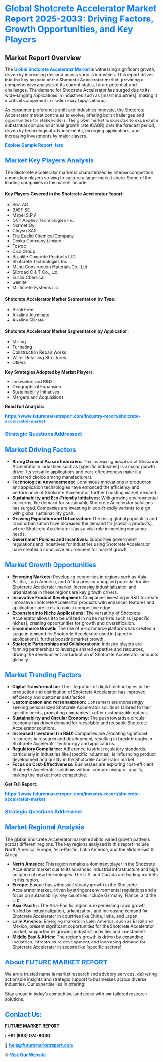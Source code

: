 <h1 style="color: #007BFF;">Global Shotcrete Accelerator Market Report 2025-2033: Driving Factors, Growth Opportunities, and Key Players</h1>

<section id="overview">
<h2>Market Report Overview</h2>
<p>The <a href="https://www.futuremarketreport.com/industry-report/shotcrete-accelerator-market" style="color: #007BFF; text-decoration: none;"><strong>Global Shotcrete Accelerator Market</strong></a> is witnessing significant growth, driven by increasing demand across various industries. This report delves into the key aspects of the Shotcrete Accelerator market, providing a comprehensive analysis of its current status, future potential, and challenges. The demand for Shotcrete Accelerator has surged due to its wide-ranging applications in industries such as [insert industries], making it a critical component in modern-day [applications].</p>
<p>As consumer preferences shift and industries innovate, the Shotcrete Accelerator market continues to evolve, offering both challenges and opportunities for stakeholders. The global market is expected to expand at a substantial compound annual growth rate (CAGR) over the forecast period, driven by technological advancements, emerging applications, and increasing investments by major players.</p>
</section>

<section id="overview">
<p><a href="https://www.futuremarketreport.com/request-sample/reportId=87904" style="color: #007BFF; text-decoration: none;"><strong>Explore Sample Report Here</strong></a></p>
</section>

<section id="key-players">
<h2 style="color: #007BFF;">Market Key Players Analysis</h2>
<p>The Shotcrete Accelerator market is characterized by intense competition among key players striving to capture a larger market share. Some of the leading companies in the market include:</p>
<h4>Key Players Covered in the Shotcrete Accelerator Report:</h4>
<ul><li>Sika AG.</li><li>BASF SE</li><li>Mapei S.P.A</li><li>GCP Applied Technologies Inc.</li><li>Normet Oy</li><li>Chryso SAS</li><li>The Euclid Chemical Company</li><li>Denka Company Limited</li><li>Fosroc</li><li>Cico Group</li><li>Basalite Concrete Products LLC</li><li>Shotcrete Technologies Inc</li><li>Muhu Construction Materials Co., Ltd.</li><li>Silkroad C &amp; T Co., Ltd.</li><li>Euclid Chemical</li><li>Gemite</li><li>Multicrete Systems Inc</li></ul>
<h4>Shotcrete Accelerator Market Segmentation by Type:</h4>
<ul><li>Alkali Free</li><li>Alkaline Aluminate</li><li>Alkaline Silicate</li></ul>

<h4>Shotcrete Accelerator Market Segmentation by Application:</h4>
<ul><li>Mining</li><li>Tunneling</li><li>Construction Repair Works</li><li>Water Retaining Structures</li><li>Others</li></ul>
<p><strong>Key Strategies Adopted by Market Players:</strong></p>
<ul>
<li>Innovation and R&D</li>
<li>Geographical Expansion</li>
<li>Sustainability Initiatives</li>
<li>Mergers and Acquisitions</li>
</ul>
</section>

<section>
<p><strong>Read Full Analysis: </strong></p><a href="https://www.futuremarketreport.com/industry-report/shotcrete-accelerator-market" style="color: #007BFF; text-decoration: none;"><strong>https://www.futuremarketreport.com/industry-report/shotcrete-accelerator-market</strong></a>
<h3 style="color: #007BFF;">Strategic Questions Addressed:</h3>
</section>

<section id="driving-factors">
<h2 style="color: #007BFF;">Market Driving Factors</h2>
<ul>
<li><strong>Rising Demand Across Industries:</strong> The increasing adoption of Shotcrete Accelerator in industries such as [specific industries] is a major growth driver. Its versatile applications and cost-effectiveness make it a preferred choice among manufacturers.</li>
<li><strong>Technological Advancements:</strong> Continuous innovations in production and application technologies have enhanced the efficiency and performance of Shotcrete Accelerator, further boosting market demand.</li>
<li><strong>Sustainability and Eco-Friendly Initiatives:</strong> With growing environmental concerns, the demand for sustainable Shotcrete Accelerator solutions has surged. Companies are investing in eco-friendly variants to align with global sustainability goals.</li>
<li><strong>Growing Population and Urbanization:</strong> The rising global population and rapid urbanization have increased the demand for [specific products], where Shotcrete Accelerator plays a vital role in meeting consumer needs.</li>
<li><strong>Government Policies and Incentives:</strong> Supportive government regulations and incentives for industries using Shotcrete Accelerator have created a conducive environment for market growth.</li>
</ul>
</section>

<section id="growth-opportunities">
<h2 style="color: #007BFF;">Market Growth Opportunities</h2>
<ul>
<li><strong>Emerging Markets:</strong> Developing economies in regions such as Asia-Pacific, Latin America, and Africa present untapped potential for the Shotcrete Accelerator market. Increasing industrialization and urbanization in these regions are key growth drivers.</li>
<li><strong>Innovative Product Development:</strong> Companies investing in R&D to create innovative Shotcrete Accelerator products with enhanced features and applications are likely to gain a competitive edge.</li>
<li><strong>Expansion into Niche Applications:</strong> The versatility of Shotcrete Accelerator allows it to be utilized in niche markets such as [specific niches], creating opportunities for growth and diversification.</li>
<li><strong>E-commerce Growth:</strong> The rise of e-commerce platforms has created a surge in demand for Shotcrete Accelerator used in [specific applications], further boosting market growth.</li>
<li><strong>Strategic Partnerships and Collaborations:</strong> Industry players are forming partnerships to leverage shared expertise and resources, driving the development and adoption of Shotcrete Accelerator products globally.</li>
</ul>
</section>

<section id="trending-factors">
<h2 style="color: #007BFF;">Market Trending Factors</h2>
<ul>
<li><strong>Digital Transformation:</strong> The integration of digital technologies in the production and distribution of Shotcrete Accelerator has improved efficiency and customer satisfaction.</li>
<li><strong>Customization and Personalization:</strong> Consumers are increasingly seeking personalized Shotcrete Accelerator solutions tailored to their specific needs, prompting companies to offer customizable options.</li>
<li><strong>Sustainability and Circular Economy:</strong> The push towards a circular economy has driven demand for recyclable and reusable Shotcrete Accelerator solutions.</li>
<li><strong>Increased Investment in R&D:</strong> Companies are allocating significant resources to research and development, resulting in breakthroughs in Shotcrete Accelerator technology and applications.</li>
<li><strong>Regulatory Compliance:</strong> Adherence to strict regulatory standards, particularly in industries like [specific industries], is influencing product development and quality in the Shotcrete Accelerator market.</li>
<li><strong>Focus on Cost-Effectiveness:</strong> Businesses are exploring cost-efficient Shotcrete Accelerator solutions without compromising on quality, making the market more competitive.</li>
</ul>
</section>

<section>
<p><strong>Get Full Report: </strong></p><a href="https://www.futuremarketreport.com/industry-report/shotcrete-accelerator-market" style="color: #007BFF; text-decoration: none;"><strong>https://www.futuremarketreport.com/industry-report/shotcrete-accelerator-market</strong></a>
<h3 style="color: #007BFF;">Strategic Questions Addressed:</h3>
</section>


<section id="regional-analysis">
<h2 style="color: #007BFF;">Market Regional Analysis</h2>
<p>The global Shotcrete Accelerator market exhibits varied growth patterns across different regions. The key regions analyzed in this report include North America, Europe, Asia-Pacific, Latin America, and the Middle East & Africa:</p>
<ul>
<li><strong>North America:</strong> This region remains a dominant player in the Shotcrete Accelerator market due to its advanced industrial infrastructure and high adoption of new technologies. The U.S. and Canada are leading markets in this region.</li>
<li><strong>Europe:</strong> Europe has witnessed steady growth in the Shotcrete Accelerator market, driven by stringent environmental regulations and a focus on sustainability. Key countries include Germany, France, and the U.K.</li>
<li><strong>Asia-Pacific:</strong> The Asia-Pacific region is experiencing rapid growth, fueled by industrialization, urbanization, and increasing demand for Shotcrete Accelerator in countries like China, India, and Japan.</li>
<li><strong>Latin America:</strong> Emerging markets in Latin America, such as Brazil and Mexico, present significant opportunities for the Shotcrete Accelerator market, supported by growing industrial activities and investments.</li>
<li><strong>Middle East & Africa:</strong> The region’s growth is driven by expanding industries, infrastructure development, and increasing demand for Shotcrete Accelerator in sectors like [specific sectors].</li>
</ul>
</section>

<footer>
<h2 style="color: #007BFF;">About FUTURE MARKET REPORT</h2>
<p>We are a trusted name in market research and advisory services, delivering actionable insights and strategic support to businesses across diverse industries. Our expertise lies in offering:</p>

<p>Stay ahead in today’s competitive landscape with our tailored research solutions.</p>

<h2 style="color: #007BFF;">Contact Us:</h2>
<p><strong>FUTURE MARKET REPORT</strong></p>
<p>📞 <strong>+91 (883) 074-8030</strong></p>
<p>📧 <strong><a href="mailto:help@futuremarketreport.com" style="color: #007BFF;">help@futuremarketreport.com</a></strong></p>
<p>🌐 <strong><a href="https://www.futuremarketreport.com/" style="color: #007BFF;">Visit Our Website</a></strong></p>
</footer>
